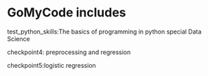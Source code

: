 # GoMyCode includes
 
test_python_skills:The basics of programming in python special Data Science 

checkpoint4: preprocessing and regression

checkpoint5:logistic regression
